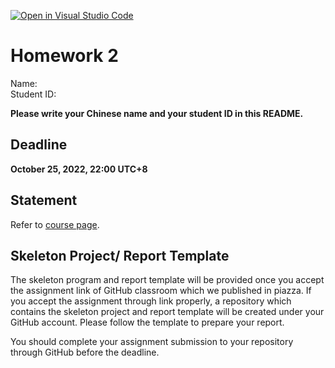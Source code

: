 [![Open in Visual Studio Code](https://classroom.github.com/assets/open-in-vscode-c66648af7eb3fe8bc4f294546bfd86ef473780cde1dea487d3c4ff354943c9ae.svg)](https://classroom.github.com/online_ide?assignment_repo_id=8885256&assignment_repo_type=AssignmentRepo)
# Homework 2

Name:  
Student ID:  

**Please write your Chinese name and your student ID in this README.**

## Deadline

**October 25, 2022, 22:00 UTC+8**

## Statement

Refer to [course page](https://faculty.sist.shanghaitech.edu.cn/faculty/liuxp/course/cs171.01/).

## Skeleton Project/ Report Template

The skeleton program and report template will be provided once you accept the assignment link of GitHub classroom which we published in piazza. If you accept the assignment through link properly, a repository which contains the skeleton project and report template will be created under your GitHub account. Please follow the template to prepare your report.

You should complete your assignment submission to your repository through GitHub before the deadline.
